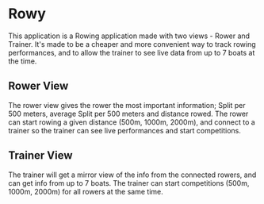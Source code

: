 # Rowy
This application is a Rowing application made with two views - Rower and Trainer. It's made to be a cheaper and more convenient way to track rowing performances, and to allow the trainer to see live data from up to 7 boats at the time.

## Rower View
The rower view gives the rower the most important information; Split per 500 meters, average Split per 500 meters and distance rowed. The rower can start rowing a given distance (500m, 1000m, 2000m), and connect to a trainer so the trainer can see live performances and start competitions.  

## Trainer View
The trainer will get a mirror view of the info from the connected rowers, and can get info from up to 7 boats. The trainer can start competitions (500m, 1000m, 2000m) for all rowers at the same time. 